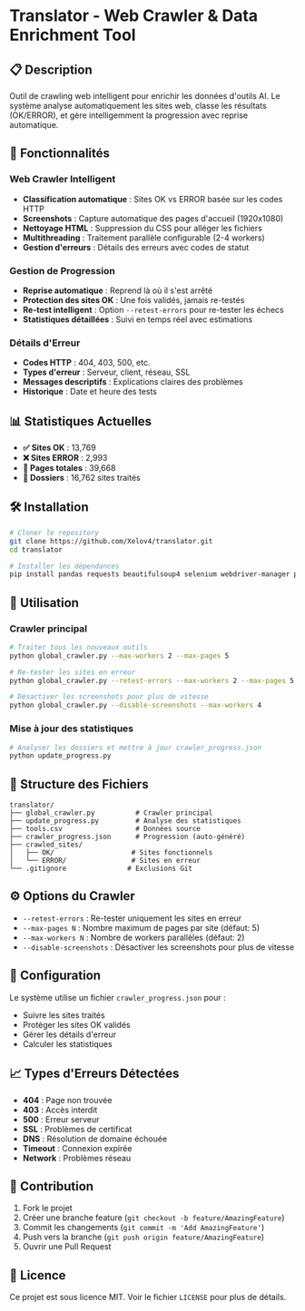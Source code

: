 # Translator - Web Crawler & Data Enrichment Tool

## 📋 Description

Outil de crawling web intelligent pour enrichir les données d'outils AI. Le système analyse automatiquement les sites web, classe les résultats (OK/ERROR), et gère intelligemment la progression avec reprise automatique.

## 🚀 Fonctionnalités

### **Web Crawler Intelligent**
- **Classification automatique** : Sites OK vs ERROR basée sur les codes HTTP
- **Screenshots** : Capture automatique des pages d'accueil (1920x1080)
- **Nettoyage HTML** : Suppression du CSS pour alléger les fichiers
- **Multithreading** : Traitement parallèle configurable (2-4 workers)
- **Gestion d'erreurs** : Détails des erreurs avec codes de statut

### **Gestion de Progression**
- **Reprise automatique** : Reprend là où il s'est arrêté
- **Protection des sites OK** : Une fois validés, jamais re-testés
- **Re-test intelligent** : Option `--retest-errors` pour re-tester les échecs
- **Statistiques détaillées** : Suivi en temps réel avec estimations

### **Détails d'Erreur**
- **Codes HTTP** : 404, 403, 500, etc.
- **Types d'erreur** : Serveur, client, réseau, SSL
- **Messages descriptifs** : Explications claires des problèmes
- **Historique** : Date et heure des tests

## 📊 Statistiques Actuelles

- **✅ Sites OK** : 13,769
- **❌ Sites ERROR** : 2,993  
- **📄 Pages totales** : 39,668
- **📁 Dossiers** : 16,762 sites traités

## 🛠️ Installation

```bash
# Cloner le repository
git clone https://github.com/Xelov4/translator.git
cd translator

# Installer les dépendances
pip install pandas requests beautifulsoup4 selenium webdriver-manager pillow deep-translator
```

## 🚀 Utilisation

### **Crawler principal**
```bash
# Traiter tous les nouveaux outils
python global_crawler.py --max-workers 2 --max-pages 5

# Re-tester les sites en erreur
python global_crawler.py --retest-errors --max-workers 2 --max-pages 5

# Désactiver les screenshots pour plus de vitesse
python global_crawler.py --disable-screenshots --max-workers 4
```

### **Mise à jour des statistiques**
```bash
# Analyser les dossiers et mettre à jour crawler_progress.json
python update_progress.py
```

## 📁 Structure des Fichiers

```
translator/
├── global_crawler.py          # Crawler principal
├── update_progress.py         # Analyse des statistiques
├── tools.csv                  # Données source
├── crawler_progress.json      # Progression (auto-généré)
├── crawled_sites/
│   ├── OK/                   # Sites fonctionnels
│   └── ERROR/                # Sites en erreur
└── .gitignore               # Exclusions Git
```

## ⚙️ Options du Crawler

- `--retest-errors` : Re-tester uniquement les sites en erreur
- `--max-pages N` : Nombre maximum de pages par site (défaut: 5)
- `--max-workers N` : Nombre de workers parallèles (défaut: 2)
- `--disable-screenshots` : Désactiver les screenshots pour plus de vitesse

## 🔧 Configuration

Le système utilise un fichier `crawler_progress.json` pour :
- Suivre les sites traités
- Protéger les sites OK validés
- Gérer les détails d'erreur
- Calculer les statistiques

## 📈 Types d'Erreurs Détectées

- **404** : Page non trouvée
- **403** : Accès interdit
- **500** : Erreur serveur
- **SSL** : Problèmes de certificat
- **DNS** : Résolution de domaine échouée
- **Timeout** : Connexion expirée
- **Network** : Problèmes réseau

## 🤝 Contribution

1. Fork le projet
2. Créer une branche feature (`git checkout -b feature/AmazingFeature`)
3. Commit les changements (`git commit -m 'Add AmazingFeature'`)
4. Push vers la branche (`git push origin feature/AmazingFeature`)
5. Ouvrir une Pull Request

## 📄 Licence

Ce projet est sous licence MIT. Voir le fichier `LICENSE` pour plus de détails. 